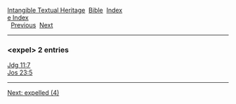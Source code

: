 [Intangible Textual Heritage](../../index)  [Bible](../index) 
[Index](index)   
[e Index](_e_)  
  [Previous](c03984)  [Next](c03986) 

------------------------------------------------------------------------

### &lt;expel&gt; 2 entries

[Jdg 11:7](../kjv/jdg011.htm#007)  
[Jos 23:5](../kjv/jos023.htm#005)  

------------------------------------------------------------------------

[Next: expelled (4)](c03986)
